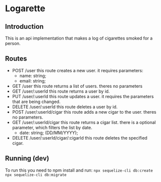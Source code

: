 # Logarette

## Introduction
This is an api implementation that makes a log of cigarettes smoked for a person.

## Routes
* POST /user
    this route creates a new user. it requires parameters:
    * name: string;
    * email: string;
* GET /user
    this route returns a list of users. theres no parameters
* GET /user/:userId
    this route returns a user by id.
* PUT /user/:userId
    this route updates a user. it requires the parameters that are being changed.
* DELETE /user/:userId
    this route deletes a user by id.
* POST /user/:userId/cigar
    this route adds a new cigar to the user. theres no parameters.
* GET /user/:userId/cigar
    this route returns a cigar list. there is a optional parameter, which filters the list by date.
    * date: string; (DD/MM/YYYY);
* DELETE /user/:userId/cigar/:cigarId
    this route deletes the specified cigar.

## Running (dev)
To run this you need to npm install and run: 
```npx sequelize-cli db:create```
```npx sequelize-cli db:migrate```
